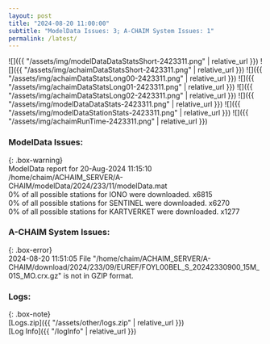 ```yaml
---
layout: post
title: "2024-08-20 11:00:00"
subtitle: "ModelData Issues: 3; A-CHAIM System Issues: 1"
permalink: /latest/
---
```


![]({{ "/assets/img/modelDataDataStatsShort-2423311.png" | relative_url }})
![]({{ "/assets/img/achaimDataStatsShort-2423311.png" | relative_url }})
![]({{ "/assets/img/achaimDataStatsLong00-2423311.png" | relative_url }})
![]({{ "/assets/img/achaimDataStatsLong01-2423311.png" | relative_url }})
![]({{ "/assets/img/achaimDataStatsLong02-2423311.png" | relative_url }})
![]({{ "/assets/img/modelDataDataStats-2423311.png" | relative_url }})
![]({{ "/assets/img/modelDataStationStats-2423311.png" | relative_url }})
![]({{ "/assets/img/achaimRunTime-2423311.png" | relative_url }})


### ModelData Issues:  
  
{: .box-warning}  
 ModelData report for 20-Aug-2024 11:15:10   
 /home/chaim/ACHAIM_SERVER/A-CHAIM/modelData/2024/233/11/modelData.mat   
 0% of all possible stations for IONO were downloaded. x6815   
 0% of all possible stations for SENTINEL were downloaded. x6270   
 0% of all possible stations for KARTVERKET were downloaded. x1277   
  
### A-CHAIM System Issues:  
  
{: .box-error}  
2024-08-20 11:51:05 File "/home/chaim/ACHAIM_SERVER/A-CHAIM/download/2024/233/09/EUREF/FOYL00BEL_S_20242330900_15M_01S_MO.crx.gz" is not in GZIP format.  

### Logs:  
  
{: .box-note}  
[Logs.zip]({{ "/assets/other/logs.zip" | relative_url }})  
[Log Info]({{ "/logInfo" | relative_url }})  
